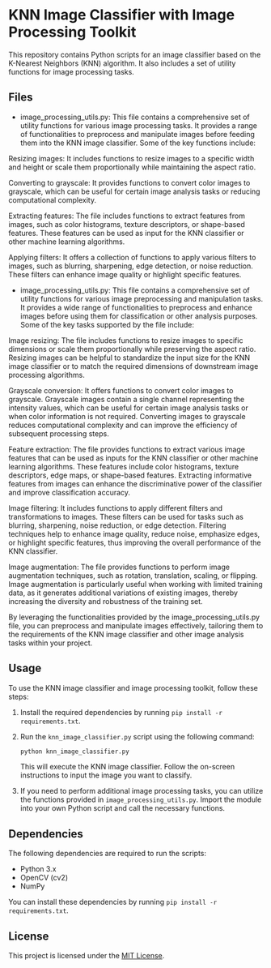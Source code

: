 # KNN Image Classifier with Image Processing Toolkit

This repository contains Python scripts for an image classifier based on the K-Nearest Neighbors (KNN) algorithm. It also includes a set of utility functions for image processing tasks.

## Files

- image_processing_utils.py: This file contains a comprehensive set of utility functions for various image processing tasks. It provides a range of functionalities to preprocess and manipulate images before feeding them into the KNN image classifier. Some of the key functions include:

Resizing images: It includes functions to resize images to a specific width and height or scale them proportionally while maintaining the aspect ratio.

Converting to grayscale: It provides functions to convert color images to grayscale, which can be useful for certain image analysis tasks or reducing computational complexity.

Extracting features: The file includes functions to extract features from images, such as color histograms, texture descriptors, or shape-based features. These features can be used as input for the KNN classifier or other machine learning algorithms.

Applying filters: It offers a collection of functions to apply various filters to images, such as blurring, sharpening, edge detection, or noise reduction. These filters can enhance image quality or highlight specific features.


- image_processing_utils.py: This file contains a comprehensive set of utility functions for various image preprocessing and manipulation tasks. It provides a wide range of functionalities to preprocess and enhance images before using them for classification or other analysis purposes. Some of the key tasks supported by the file include:

Image resizing: The file includes functions to resize images to specific dimensions or scale them proportionally while preserving the aspect ratio. Resizing images can be helpful to standardize the input size for the KNN image classifier or to match the required dimensions of downstream image processing algorithms.

Grayscale conversion: It offers functions to convert color images to grayscale. Grayscale images contain a single channel representing the intensity values, which can be useful for certain image analysis tasks or when color information is not required. Converting images to grayscale reduces computational complexity and can improve the efficiency of subsequent processing steps.

Feature extraction: The file provides functions to extract various image features that can be used as inputs for the KNN classifier or other machine learning algorithms. These features include color histograms, texture descriptors, edge maps, or shape-based features. Extracting informative features from images can enhance the discriminative power of the classifier and improve classification accuracy.

Image filtering: It includes functions to apply different filters and transformations to images. These filters can be used for tasks such as blurring, sharpening, noise reduction, or edge detection. Filtering techniques help to enhance image quality, reduce noise, emphasize edges, or highlight specific features, thus improving the overall performance of the KNN classifier.

Image augmentation: The file provides functions to perform image augmentation techniques, such as rotation, translation, scaling, or flipping. Image augmentation is particularly useful when working with limited training data, as it generates additional variations of existing images, thereby increasing the diversity and robustness of the training set.

By leveraging the functionalities provided by the image_processing_utils.py file, you can preprocess and manipulate images effectively, tailoring them to the requirements of the KNN image classifier and other image analysis tasks within your project.
## Usage

To use the KNN image classifier and image processing toolkit, follow these steps:

1. Install the required dependencies by running `pip install -r requirements.txt`.

2. Run the `knn_image_classifier.py` script using the following command:
   ```bash
   python knn_image_classifier.py
   ```
   This will execute the KNN image classifier. Follow the on-screen instructions to input the image you want to classify.

3. If you need to perform additional image processing tasks, you can utilize the functions provided in `image_processing_utils.py`. Import the module into your own Python script and call the necessary functions.

## Dependencies

The following dependencies are required to run the scripts:

- Python 3.x
- OpenCV (cv2)
- NumPy

You can install these dependencies by running `pip install -r requirements.txt`.

## License

This project is licensed under the [MIT License](LICENSE).

